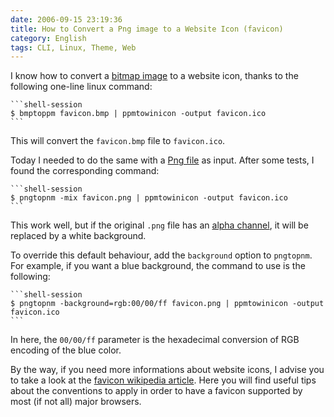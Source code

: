 ```yaml
---
date: 2006-09-15 23:19:36
title: How to Convert a Png image to a Website Icon (favicon)
category: English
tags: CLI, Linux, Theme, Web
---
```


I know how to convert a [bitmap image](https://en.wikipedia.org/wiki/Windows_bitmap) to a website icon, thanks to the following one-line linux command:

    ```shell-session
    $ bmptoppm favicon.bmp | ppmtowinicon -output favicon.ico
    ```

This will convert the `favicon.bmp` file to `favicon.ico`.

Today I needed to do the same with a [Png file](https://en.wikipedia.org/wiki/Png) as input. After some tests, I found the corresponding command:

    ```shell-session
    $ pngtopnm -mix favicon.png | ppmtowinicon -output favicon.ico
    ```

This work well, but if the original `.png` file has an [alpha channel](https://en.wikipedia.org/wiki/Alpha_channel), it will be replaced by a white background.

To override this default behaviour, add the `background` option to `pngtopnm`. For example, if you want a blue background, the command to use is the following:

    ```shell-session
    $ pngtopnm -background=rgb:00/00/ff favicon.png | ppmtowinicon -output favicon.ico
    ```

In here, the `00/00/ff` parameter is the hexadecimal conversion of RGB encoding of the blue color.

By the way, if you need more informations about website icons, I advise you to take a look at the [favicon wikipedia article](https://en.wikipedia.org/wiki/Favicon). Here you will find useful tips about the conventions to apply in order to have a favicon supported by most (if not all) major browsers.
